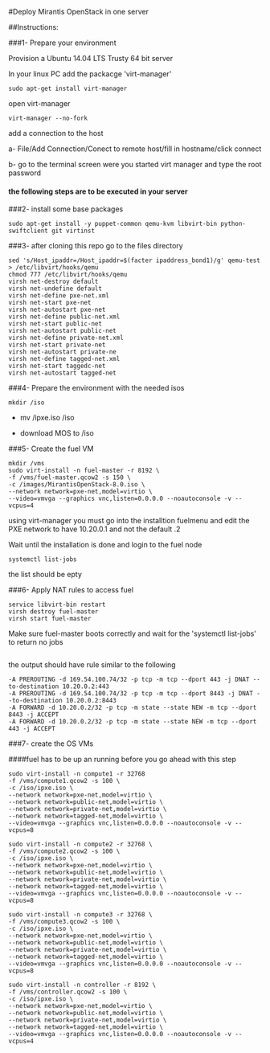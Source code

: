 #Deploy Mirantis OpenStack in one server

##Instructions:

###1- Prepare your environment

Provision a Ubuntu 14.04 LTS Trusty 64 bit server

In your linux PC add the packacge 'virt-manager' 
```
sudo apt-get install virt-manager
```
open virt-manager
```
virt-manager --no-fork
```
add a connection to the host

  a- File/Add Connection/Conect to remote host/fill in hostname/click connect
  
  b- go to the terminal screen were you started virt manager and type the root password

#### the following steps are to be executed in your server

###2- install some base packages 

```
sudo apt-get install -y puppet-common qemu-kvm libvirt-bin python-swiftclient git virtinst
```

###3- after cloning this repo go to the files directory

```
sed 's/Host_ipaddr=/Host_ipaddr=$(facter ipaddress_bond1)/g' qemu-test > /etc/libvirt/hooks/qemu
chmod 777 /etc/libvirt/hooks/qemu
virsh net-destroy default
virsh net-undefine default
virsh net-define pxe-net.xml
virsh net-start pxe-net
virsh net-autostart pxe-net
virsh net-define public-net.xml
virsh net-start public-net
virsh net-autostart public-net
virsh net-define private-net.xml
virsh net-start private-net
virsh net-autostart private-ne
virsh net-define tagged-net.xml
virsh net-start taggedc-net
virsh net-autostart tagged-net
```

###4- Prepare the environment with the needed isos

```
mkdir /iso
```

* mv <your-git-clone-location>/ipxe.iso /iso
  
* download MOS to /iso

###5- Create the fuel VM

```
mkdir /vms
sudo virt-install -n fuel-master -r 8192 \
-f /vms/fuel-master.qcow2 -s 150 \
-c /images/MirantisOpenStack-8.0.iso \
--network network=pxe-net,model=virtio \
--video=vmvga --graphics vnc,listen=0.0.0.0 --noautoconsole -v --vcpus=4
```
using virt-manager you must go into the installtion fuelmenu and edit the PXE network to have 10.20.0.1 and not the default .2

Wait until the installation is done and login to the fuel node

```
systemctl list-jobs
```

the list should be epty

###6- Apply NAT rules to access fuel

```
service libvirt-bin restart
virsh destroy fuel-master
virsh start fuel-master
```

Make sure fuel-master boots correctly and wait for the  'systemctl list-jobs' to return no jobs 

```1iptables-save
```

the output should have rule similar to the following

```
-A PREROUTING -d 169.54.100.74/32 -p tcp -m tcp --dport 443 -j DNAT --to-destination 10.20.0.2:443
-A PREROUTING -d 169.54.100.74/32 -p tcp -m tcp --dport 8443 -j DNAT --to-destination 10.20.0.2:8443
-A FORWARD -d 10.20.0.2/32 -p tcp -m state --state NEW -m tcp --dport 8443 -j ACCEPT
-A FORWARD -d 10.20.0.2/32 -p tcp -m state --state NEW -m tcp --dport 443 -j ACCEPT
```

###7- create the OS VMs

####fuel has to be up an running before you go ahead with this step

```
sudo virt-install -n compute1 -r 32768 
-f /vms/compute1.qcow2 -s 100 \
-c /iso/ipxe.iso \
--network network=pxe-net,model=virtio \
--network network=public-net,model=virtio \
--network network=private-net,model=virtio \
--network network=tagged-net,model=virtio \
--video=vmvga --graphics vnc,listen=0.0.0.0 --noautoconsole -v --vcpus=8

sudo virt-install -n compute2 -r 32768 \
-f /vms/compute2.qcow2 -s 100 \
-c /iso/ipxe.iso \
--network network=pxe-net,model=virtio \
--network network=public-net,model=virtio \
--network network=private-net,model=virtio \
--network network=tagged-net,model=virtio \
--video=vmvga --graphics vnc,listen=0.0.0.0 --noautoconsole -v --vcpus=8

sudo virt-install -n compute3 -r 32768 \
-f /vms/compute3.qcow2 -s 100 \
-c /iso/ipxe.iso \
--network network=pxe-net,model=virtio \
--network network=public-net,model=virtio \
--network network=private-net,model=virtio \
--network network=tagged-net,model=virtio \
--video=vmvga --graphics vnc,listen=0.0.0.0 --noautoconsole -v --vcpus=8

sudo virt-install -n controller -r 8192 \
-f /vms/controller.qcow2 -s 100 \
-c /iso/ipxe.iso \
--network network=pxe-net,model=virtio \
--network network=public-net,model=virtio \
--network network=private-net,model=virtio \
--network network=tagged-net,model=virtio \
--video=vmvga --graphics vnc,listen=0.0.0.0 --noautoconsole -v --vcpus=4

```
